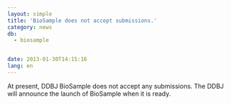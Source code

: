 ```yaml
---
layout: simple
title: 'BioSample does not accept submissions.'
category: news
db:
  - biosample


date: 2013-01-30T14:15:16
lang: en
---
```


At present, DDBJ BioSample does not accept any submissions. The DDBJ will announce the launch of BioSample when it is ready.
